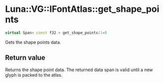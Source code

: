 # Luna::VG::IFontAtlas::get_shape_points

```c++
virtual Span< const f32 > get_shape_points()=0
```

Gets the shape points data. 



## Return value
Returns the shape point data. The returned data span is valid until a new glyph is packed to the atlas. 

